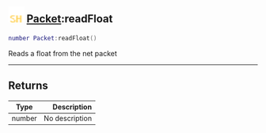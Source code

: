 ## <img src="../../.gitbook/assets/shared.png" width="32" height="32" /> [Packet](../packet/README.md):readFloat

```lua
number Packet:readFloat()
```

Reads a float from the net packet

------
## Returns

| Type   | Description |
| ------ | ----------: |
| number | No description |

